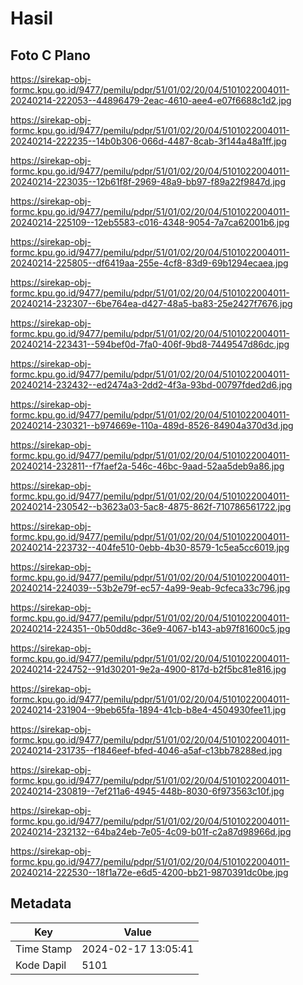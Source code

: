 # Hasil

## Foto C Plano

https://sirekap-obj-formc.kpu.go.id/9477/pemilu/pdpr/51/01/02/20/04/5101022004011-20240214-222053--44896479-2eac-4610-aee4-e07f6688c1d2.jpg

https://sirekap-obj-formc.kpu.go.id/9477/pemilu/pdpr/51/01/02/20/04/5101022004011-20240214-222235--14b0b306-066d-4487-8cab-3f144a48a1ff.jpg

https://sirekap-obj-formc.kpu.go.id/9477/pemilu/pdpr/51/01/02/20/04/5101022004011-20240214-223035--12b61f8f-2969-48a9-bb97-f89a22f9847d.jpg

https://sirekap-obj-formc.kpu.go.id/9477/pemilu/pdpr/51/01/02/20/04/5101022004011-20240214-225109--12eb5583-c016-4348-9054-7a7ca62001b6.jpg

https://sirekap-obj-formc.kpu.go.id/9477/pemilu/pdpr/51/01/02/20/04/5101022004011-20240214-225805--df6419aa-255e-4cf8-83d9-69b1294ecaea.jpg

https://sirekap-obj-formc.kpu.go.id/9477/pemilu/pdpr/51/01/02/20/04/5101022004011-20240214-232307--6be764ea-d427-48a5-ba83-25e2427f7676.jpg

https://sirekap-obj-formc.kpu.go.id/9477/pemilu/pdpr/51/01/02/20/04/5101022004011-20240214-223431--594bef0d-7fa0-406f-9bd8-7449547d86dc.jpg

https://sirekap-obj-formc.kpu.go.id/9477/pemilu/pdpr/51/01/02/20/04/5101022004011-20240214-232432--ed2474a3-2dd2-4f3a-93bd-00797fded2d6.jpg

https://sirekap-obj-formc.kpu.go.id/9477/pemilu/pdpr/51/01/02/20/04/5101022004011-20240214-230321--b974669e-110a-489d-8526-84904a370d3d.jpg

https://sirekap-obj-formc.kpu.go.id/9477/pemilu/pdpr/51/01/02/20/04/5101022004011-20240214-232811--f7faef2a-546c-46bc-9aad-52aa5deb9a86.jpg

https://sirekap-obj-formc.kpu.go.id/9477/pemilu/pdpr/51/01/02/20/04/5101022004011-20240214-230542--b3623a03-5ac8-4875-862f-710786561722.jpg

https://sirekap-obj-formc.kpu.go.id/9477/pemilu/pdpr/51/01/02/20/04/5101022004011-20240214-223732--404fe510-0ebb-4b30-8579-1c5ea5cc6019.jpg

https://sirekap-obj-formc.kpu.go.id/9477/pemilu/pdpr/51/01/02/20/04/5101022004011-20240214-224039--53b2e79f-ec57-4a99-9eab-9cfeca33c796.jpg

https://sirekap-obj-formc.kpu.go.id/9477/pemilu/pdpr/51/01/02/20/04/5101022004011-20240214-224351--0b50dd8c-36e9-4067-b143-ab97f81600c5.jpg

https://sirekap-obj-formc.kpu.go.id/9477/pemilu/pdpr/51/01/02/20/04/5101022004011-20240214-224752--91d30201-9e2a-4900-817d-b2f5bc81e816.jpg

https://sirekap-obj-formc.kpu.go.id/9477/pemilu/pdpr/51/01/02/20/04/5101022004011-20240214-231904--9beb65fa-1894-41cb-b8e4-4504930fee11.jpg

https://sirekap-obj-formc.kpu.go.id/9477/pemilu/pdpr/51/01/02/20/04/5101022004011-20240214-231735--f1846eef-bfed-4046-a5af-c13bb78288ed.jpg

https://sirekap-obj-formc.kpu.go.id/9477/pemilu/pdpr/51/01/02/20/04/5101022004011-20240214-230819--7ef211a6-4945-448b-8030-6f973563c10f.jpg

https://sirekap-obj-formc.kpu.go.id/9477/pemilu/pdpr/51/01/02/20/04/5101022004011-20240214-232132--64ba24eb-7e05-4c09-b01f-c2a87d98966d.jpg

https://sirekap-obj-formc.kpu.go.id/9477/pemilu/pdpr/51/01/02/20/04/5101022004011-20240214-222530--18f1a72e-e6d5-4200-bb21-9870391dc0be.jpg


## Metadata

| Key        | Value               |
| ---------- | ------------------- |
| Time Stamp | 2024-02-17 13:05:41 |
| Kode Dapil | 5101                |



